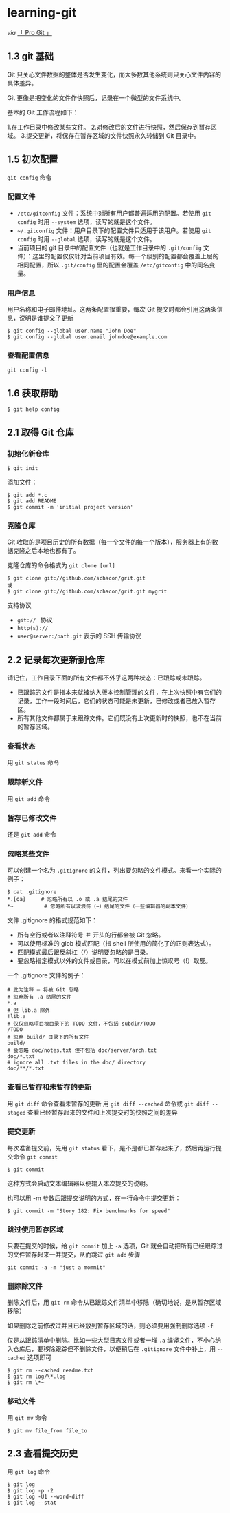 
# learning-git

*via* [「 Pro Git 」](http://git-scm.com/book/zh)

## 1.3 git 基础

Git 只关心文件数据的整体是否发生变化，而大多数其他系统则只关心文件内容的具体差异。

Git 更像是把变化的文件作快照后，记录在一个微型的文件系统中。

基本的 Git 工作流程如下：

1.在工作目录中修改某些文件。
2.对修改后的文件进行快照，然后保存到暂存区域。
3.提交更新，将保存在暂存区域的文件快照永久转储到 Git 目录中。

## 1.5 初次配置

`git config` 命令

### 配置文件

 - `/etc/gitconfig` 文件：系统中对所有用户都普遍适用的配置。若使用 `git config` 时用 `--system` 选项，读写的就是这个文件。
 - `~/.gitconfig` 文件：用户目录下的配置文件只适用于该用户。若使用 `git config` 时用 `--global` 选项，读写的就是这个文件。
 - 当前项目的 git 目录中的配置文件（也就是工作目录中的 `.git/config` 文件）：这里的配置仅仅针对当前项目有效。每一个级别的配置都会覆盖上层的相同配置，所以 `.git/config` 里的配置会覆盖 `/etc/gitconfig` 中的同名变量。
 
### 用户信息

用户名称和电子邮件地址。这两条配置很重要，每次 Git 提交时都会引用这两条信息，说明是谁提交了更新

    $ git config --global user.name "John Doe"
    $ git config --global user.email johndoe@example.com

### 查看配置信息

`git config -l`


## 1.6 获取帮助

`$ git help config`


## 2.1 取得 Git 仓库

### 初始化新仓库

    $ git init
    
添加文件：

    $ git add *.c
    $ git add README
    $ git commit -m 'initial project version'

### 克隆仓库

Git 收取的是项目历史的所有数据（每一个文件的每一个版本），服务器上有的数据克隆之后本地也都有了。

克隆仓库的命令格式为 `git clone [url]`

    $ git clone git://github.com/schacon/grit.git
    或
    $ git clone git://github.com/schacon/grit.git mygrit
    
支持协议
 - `git:// ` 协议
 - `http(s):// `
 - `user@server:/path.git`  表示的 SSH 传输协议
 
 
## 2.2 记录每次更新到仓库

请记住，工作目录下面的所有文件都不外乎这两种状态：已跟踪或未跟踪。

 - 已跟踪的文件是指本来就被纳入版本控制管理的文件，在上次快照中有它们的记录，工作一段时间后，它们的状态可能是未更新，已修改或者已放入暂存区。
 - 所有其他文件都属于未跟踪文件。它们既没有上次更新时的快照，也不在当前的暂存区域。

### 查看状态

用 `git status` 命令

### 跟踪新文件

用 `git add` 命令

### 暂存已修改文件

还是 `git add` 命令

### 忽略某些文件

可以创建一个名为 `.gitignore` 的文件，列出要忽略的文件模式。来看一个实际的例子：

    $ cat .gitignore
    *.[oa]     # 忽略所有以 .o 或 .a 结尾的文件
    *~          # 忽略所有以波浪符（~）结尾的文件（一些编辑器的副本文件）
    
文件 .gitignore 的格式规范如下：
 - 所有空行或者以注释符号 ＃ 开头的行都会被 Git 忽略。
 - 可以使用标准的 glob 模式匹配（指 shell 所使用的简化了的正则表达式）。
 - 匹配模式最后跟反斜杠（/）说明要忽略的是目录。
 - 要忽略指定模式以外的文件或目录，可以在模式前加上惊叹号（!）取反。

一个 .gitignore 文件的例子：

    # 此为注释 – 将被 Git 忽略
    # 忽略所有 .a 结尾的文件
    *.a
    # 但 lib.a 除外
    !lib.a
    # 仅仅忽略项目根目录下的 TODO 文件，不包括 subdir/TODO
    /TODO
    # 忽略 build/ 目录下的所有文件
    build/
    # 会忽略 doc/notes.txt 但不包括 doc/server/arch.txt
    doc/*.txt
    # ignore all .txt files in the doc/ directory
    doc/**/*.txt
    

### 查看已暂存和未暂存的更新

用 `git diff` 命令查看未暂存的更新
用 `git diff --cached` 命令或 `git diff --staged` 查看已经暂存起来的文件和上次提交时的快照之间的差异


### 提交更新

每次准备提交前，先用 `git status` 看下，是不是都已暂存起来了，然后再运行提交命令 `git commit`

    $ git commit

这种方式会启动文本编辑器以便输入本次提交的说明。

也可以用 -m 参数后跟提交说明的方式，在一行命令中提交更新：

    $ git commit -m "Story 182: Fix benchmarks for speed"


### 跳过使用暂存区域

只要在提交的时候，给 `git commit` 加上 `-a` 选项，Git 就会自动把所有已经跟踪过的文件暂存起来一并提交，从而跳过 `git add` 步骤

    git commit -a -m "just a mommit"
    

### 删除除文件

删除文件后，用 `git rm` 命令从已跟踪文件清单中移除（确切地说，是从暂存区域移除）

如果删除之前修改过并且已经放到暂存区域的话，则必须要用强制删除选项 `-f` 

仅是从跟踪清单中删除。比如一些大型日志文件或者一堆 `.a` 编译文件，不小心纳入仓库后，要移除跟踪但不删除文件，以便稍后在 `.gitignore` 文件中补上，用 `--cached` 选项即可

    $ git rm --cached readme.txt
    $ git rm log/\*.log
    $ git rm \*~


### 移动文件

用 `git mv` 命令

    $ git mv file_from file_to
    
    
## 2.3 查看提交历史

用  `git log` 命令

    $ git log
    $ git log -p -2
    $ git log -U1 --word-diff
    $ git log --stat
    